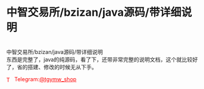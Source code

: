 # 中智交易所/bzizan/java源码/带详细说明

<br>中智交易所/bzizan/java源码/带详细说明<br>东西是完整了，java的纯源码，看了下，还带非常完整的说明文档，这个就比较好了，省的搭建、修改的时候无从下手。<br>




<p style="color: red;"><img src="https://cdn-icons-png.flaticon.com/512/2111/2111646.png" alt="Telegram Icon" style="width: 16px; vertical-align: middle; margin-right: 5px;">Telegram:<a href="https://t.me/tgymw_shop" style="color: red;">@tgymw_shop</a></p>
